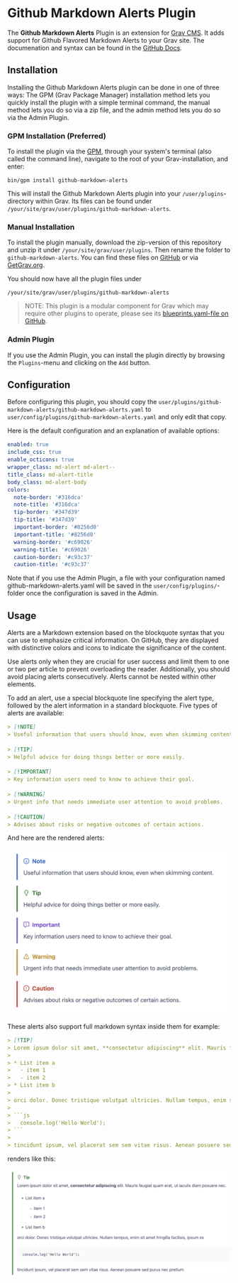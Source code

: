 # Github Markdown Alerts Plugin

The **Github Markdown Alerts** Plugin is an extension for [Grav CMS](https://github.com/getgrav/grav). It adds support for Github Flavored Markdown Alerts to your Grav site. The documenation and syntax can be found in the [GitHub Docs](https://docs.github.com/en/github/writing-on-github/working-with-github-flavored-markdown/creating-admonitions-in-github-flavored-markdown).

## Installation

Installing the Github Markdown Alerts plugin can be done in one of three ways: The GPM (Grav Package Manager) installation method lets you quickly install the plugin with a simple terminal command, the manual method lets you do so via a zip file, and the admin method lets you do so via the Admin Plugin.

### GPM Installation (Preferred)

To install the plugin via the [GPM](https://learn.getgrav.org/cli-console/grav-cli-gpm), through your system's terminal (also called the command line), navigate to the root of your Grav-installation, and enter:

    bin/gpm install github-markdown-alerts

This will install the Github Markdown Alerts plugin into your `/user/plugins`-directory within Grav. Its files can be found under `/your/site/grav/user/plugins/github-markdown-alerts`.

### Manual Installation

To install the plugin manually, download the zip-version of this repository and unzip it under `/your/site/grav/user/plugins`. Then rename the folder to `github-markdown-alerts`. You can find these files on [GitHub](https://github.com/trilbymedia/grav-plugin-github-markdown-alerts) or via [GetGrav.org](https://getgrav.org/downloads/plugins).

You should now have all the plugin files under

    /your/site/grav/user/plugins/github-markdown-alerts
	
> NOTE: This plugin is a modular component for Grav which may require other plugins to operate, please see its [blueprints.yaml-file on GitHub](https://github.com/trilbymedia/grav-plugin-github-markdown-alerts/blob/main/blueprints.yaml).

### Admin Plugin

If you use the Admin Plugin, you can install the plugin directly by browsing the `Plugins`-menu and clicking on the `Add` button.

## Configuration

Before configuring this plugin, you should copy the `user/plugins/github-markdown-alerts/github-markdown-alerts.yaml` to `user/config/plugins/github-markdown-alerts.yaml` and only edit that copy.

Here is the default configuration and an explanation of available options:

```yaml
enabled: true
include_css: true
enable_octicons: true
wrapper_class: md-alert md-alert--
title_class: md-alert-title
body_class: md-alert-body
colors:
  note-border: '#316dca'
  note-title: '#316dca'
  tip-border: '#347d39'
  tip-title: '#347d39'
  important-border: '#8256d0'
  important-title: '#8256d0'
  warning-border: '#c69026'
  warning-title: '#c69026'
  caution-border: '#c93c37'
  caution-title: '#c93c37'
```

Note that if you use the Admin Plugin, a file with your configuration named github-markdown-alerts.yaml will be saved in the `user/config/plugins/`-folder once the configuration is saved in the Admin.

## Usage

Alerts are a Markdown extension based on the blockquote syntax that you can use to emphasize critical information. On GitHub, they are displayed with distinctive colors and icons to indicate the significance of the content.

Use alerts only when they are crucial for user success and limit them to one or two per article to prevent overloading the reader. Additionally, you should avoid placing alerts consecutively. Alerts cannot be nested within other elements.

To add an alert, use a special blockquote line specifying the alert type, followed by the alert information in a standard blockquote. Five types of alerts are available:

```markdown
> [!NOTE]
> Useful information that users should know, even when skimming content.

> [!TIP]
> Helpful advice for doing things better or more easily.

> [!IMPORTANT]
> Key information users need to know to achieve their goal.

> [!WARNING]
> Urgent info that needs immediate user attention to avoid problems.

> [!CAUTION]
> Advises about risks or negative outcomes of certain actions.
```

And here are the rendered alerts:

![screenshot 1](assets/screenshot.png)

These alerts also support full markdown syntax inside them for example:

```markdown
> [!TIP]
> Lorem ipsum dolor sit amet, **consectetur adipiscing** elit. Mauris feugiat quam erat, ut iaculis diam posuere nec.
>
> * List item a
>   - item 1
>   - item 2
> * List item b
>
> orci dolor. Donec tristique volutpat ultricies. Nullam tempus, enim sit amet fringilla facilisis, ipsum ex
>
> ```js
>   console.log('Hello World');
> ```
>
> tincidunt ipsum, vel placerat sem sem vitae risus. Aenean posuere sed purus nec pretium
```

renders like this:

![screenshot 2](assets/screenshot2.png)

